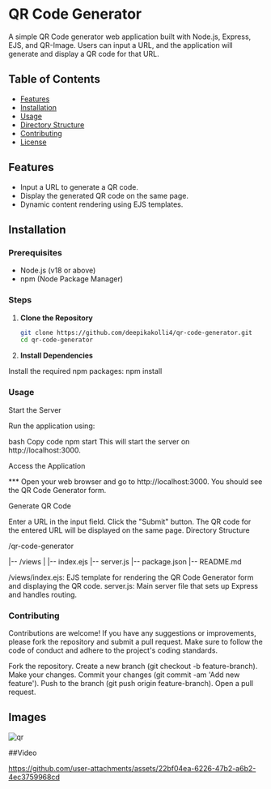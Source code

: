 # QR Code Generator

A simple QR Code generator web application built with Node.js, Express, EJS, and QR-Image. Users can input a URL, and the application will generate and display a QR code for that URL.

## Table of Contents

- [Features](#features)
- [Installation](#installation)
- [Usage](#usage)
- [Directory Structure](#directory-structure)
- [Contributing](#contributing)
- [License](#license)

## Features

- Input a URL to generate a QR code.
- Display the generated QR code on the same page.
- Dynamic content rendering using EJS templates.

## Installation

### Prerequisites

- Node.js (v18 or above)
- npm (Node Package Manager)

### Steps

1. **Clone the Repository**

   ```bash
   git clone https://github.com/deepikakolli4/qr-code-generator.git
   cd qr-code-generator
2. **Install Dependencies**

Install the required npm packages:
npm install


### Usage
Start the Server

Run the application using:

bash
Copy code
npm start
This will start the server on http://localhost:3000.

Access the Application

*** Open your web browser and go to http://localhost:3000. You should see the QR Code Generator form.

Generate QR Code

Enter a URL in the input field.
Click the "Submit" button.
The QR code for the entered URL will be displayed on the same page.
Directory Structure

/qr-code-generator

|-- /views
|   |-- index.ejs
|-- server.js
|-- package.json
|-- README.md


/views/index.ejs: EJS template for rendering the QR Code Generator form and displaying the QR code.
server.js: Main server file that sets up Express and handles routing.

### Contributing
Contributions are welcome! If you have any suggestions or improvements, please fork the repository and submit a pull request. Make sure to follow the code of conduct and adhere to the project's coding standards.

Fork the repository.
Create a new branch (git checkout -b feature-branch).
Make your changes.
Commit your changes (git commit -am 'Add new feature').
Push to the branch (git push origin feature-branch).
Open a pull request.

## Images

![qr](https://github.com/user-attachments/assets/3f05bfe1-bc05-4edb-a643-8ccc09608fac)

##Video

https://github.com/user-attachments/assets/22bf04ea-6226-47b2-a6b2-4ec3759968cd

